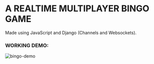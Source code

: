 # A REALTIME MULTIPLAYER BINGO GAME
Made using JavaScript and Django (Channels and Websockets).

### WORKING DEMO:
![bingo-demo](https://user-images.githubusercontent.com/79602168/206416314-1eead8f1-fa7a-4319-99f6-d59909e3628f.gif)
